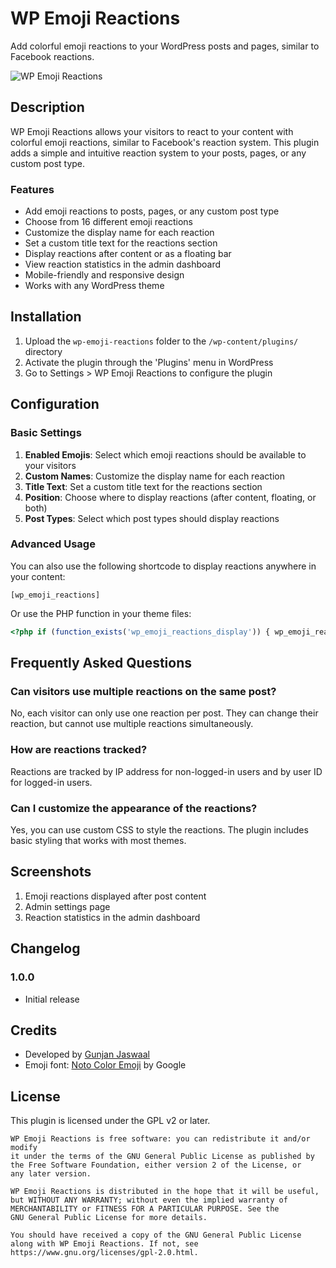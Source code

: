 # WP Emoji Reactions

Add colorful emoji reactions to your WordPress posts and pages, similar to Facebook reactions.

![WP Emoji Reactions](assets/banner-1544x500.png)

## Description

WP Emoji Reactions allows your visitors to react to your content with colorful emoji reactions, similar to Facebook's reaction system. This plugin adds a simple and intuitive reaction system to your posts, pages, or any custom post type.

### Features

* Add emoji reactions to posts, pages, or any custom post type
* Choose from 16 different emoji reactions
* Customize the display name for each reaction
* Set a custom title text for the reactions section
* Display reactions after content or as a floating bar
* View reaction statistics in the admin dashboard
* Mobile-friendly and responsive design
* Works with any WordPress theme

## Installation

1. Upload the `wp-emoji-reactions` folder to the `/wp-content/plugins/` directory
2. Activate the plugin through the 'Plugins' menu in WordPress
3. Go to Settings > WP Emoji Reactions to configure the plugin

## Configuration

### Basic Settings

1. **Enabled Emojis**: Select which emoji reactions should be available to your visitors
2. **Custom Names**: Customize the display name for each reaction
3. **Title Text**: Set a custom title text for the reactions section
4. **Position**: Choose where to display reactions (after content, floating, or both)
5. **Post Types**: Select which post types should display reactions

### Advanced Usage

You can also use the following shortcode to display reactions anywhere in your content:

```
[wp_emoji_reactions]
```

Or use the PHP function in your theme files:

```php
<?php if (function_exists('wp_emoji_reactions_display')) { wp_emoji_reactions_display(); } ?>
```

## Frequently Asked Questions

### Can visitors use multiple reactions on the same post?

No, each visitor can only use one reaction per post. They can change their reaction, but cannot use multiple reactions simultaneously.

### How are reactions tracked?

Reactions are tracked by IP address for non-logged-in users and by user ID for logged-in users.

### Can I customize the appearance of the reactions?

Yes, you can use custom CSS to style the reactions. The plugin includes basic styling that works with most themes.

## Screenshots

1. Emoji reactions displayed after post content
2. Admin settings page
3. Reaction statistics in the admin dashboard

## Changelog

### 1.0.0
* Initial release

## Credits

* Developed by [Gunjan Jaswaal](https://gunjanjaswal.me/)
* Emoji font: [Noto Color Emoji](https://fonts.google.com/noto/specimen/Noto+Color+Emoji) by Google

## License

This plugin is licensed under the GPL v2 or later.

```
WP Emoji Reactions is free software: you can redistribute it and/or modify
it under the terms of the GNU General Public License as published by
the Free Software Foundation, either version 2 of the License, or
any later version.

WP Emoji Reactions is distributed in the hope that it will be useful,
but WITHOUT ANY WARRANTY; without even the implied warranty of
MERCHANTABILITY or FITNESS FOR A PARTICULAR PURPOSE. See the
GNU General Public License for more details.

You should have received a copy of the GNU General Public License
along with WP Emoji Reactions. If not, see https://www.gnu.org/licenses/gpl-2.0.html.
```

